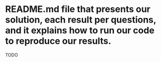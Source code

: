 # README.md file that presents our solution, each result per questions, and it explains how to run our code to reproduce our results.  

TODO
